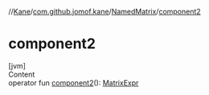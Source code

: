 //[Kane](../../index.md)/[com.github.jomof.kane](../index.md)/[NamedMatrix](index.md)/[component2](component2.md)



# component2  
[jvm]  
Content  
operator fun [component2](component2.md)(): [MatrixExpr](../-matrix-expr/index.md)  



